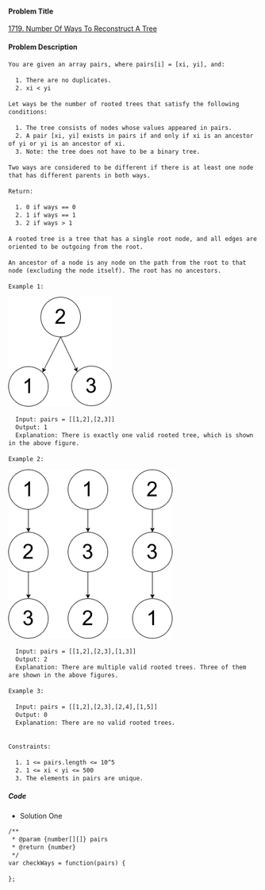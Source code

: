 #### Problem Title
[1719. Number Of Ways To Reconstruct A Tree](https://leetcode.com/problems/number-of-ways-to-reconstruct-a-tree/)
#### Problem Description
```
You are given an array pairs, where pairs[i] = [xi, yi], and:

  1. There are no duplicates.
  2. xi < yi

Let ways be the number of rooted trees that satisfy the following conditions:

  1. The tree consists of nodes whose values appeared in pairs.
  2. A pair [xi, yi] exists in pairs if and only if xi is an ancestor of yi or yi is an ancestor of xi.
  3. Note: the tree does not have to be a binary tree.

Two ways are considered to be different if there is at least one node that has different parents in both ways.

Return:

  1. 0 if ways == 0
  2. 1 if ways == 1
  3. 2 if ways > 1

A rooted tree is a tree that has a single root node, and all edges are oriented to be outgoing from the root.

An ancestor of a node is any node on the path from the root to that node (excluding the node itself). The root has no ancestors.

Example 1:
```
![1](../../assets/tree/2021-04-08/1.png)
```
  Input: pairs = [[1,2],[2,3]]
  Output: 1
  Explanation: There is exactly one valid rooted tree, which is shown in the above figure.

Example 2:
```
![1](../../assets/tree/2021-04-08/2.png)
```
  Input: pairs = [[1,2],[2,3],[1,3]]
  Output: 2
  Explanation: There are multiple valid rooted trees. Three of them are shown in the above figures.

Example 3:

  Input: pairs = [[1,2],[2,3],[2,4],[1,5]]
  Output: 0
  Explanation: There are no valid rooted trees.
 

Constraints:

  1. 1 <= pairs.length <= 10^5
  2. 1 <= xi < yi <= 500
  3. The elements in pairs are unique.
```
##### Code

- Solution One
```
/**
 * @param {number[][]} pairs
 * @return {number}
 */
var checkWays = function(pairs) {
    
};
```
